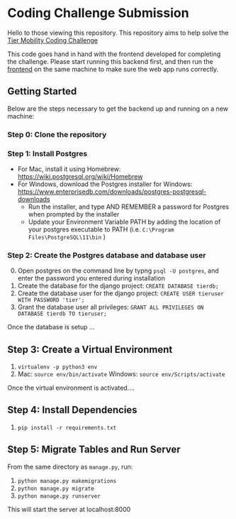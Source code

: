 # Coding Challenge Submission

Hello to those viewing this repository. This repository aims to help solve the [Tier Mobility Coding Challenge](https://github.com/TierMobility/frontend-challenge/tree/feat/fullstack-challange#coding-challenge-)

This code goes hand in hand with the frontend developed for completing the challenge. Please start running this backend first, and then run the [frontend](https://github.com/mgomez05/TierMobilityCodingChallenge) on the same machine to make sure the web app runs correctly.

## Getting Started 

Below are the steps necessary to get the backend up and running on a new machine:

### Step 0: Clone the repository

### Step 1: Install Postgres

- For Mac, install it using Homebrew: https://wiki.postgresql.org/wiki/Homebrew
- For Windows, download the Postgres installer for Windows: https://www.enterprisedb.com/downloads/postgres-postgresql-downloads
   - Run the installer, and type AND REMEMBER a password for Postgres when prompted by the installer
   - Update your Environment Variable PATH by adding the location of your postgres executable to PATH (i.e. `C:\Program Files\PostgreSQL\11\bin` )

### Step 2: Create the Postgres database and database user

0. Open postgres on the command line by typng `psql -U postgres`, and enter the password you entered during installation
1. Create the database for the django project: `CREATE DATABASE tierdb;`
2. Create the database user for the django project: `CREATE USER tieruser WITH PASSWORD 'tier';`
3. Grant the database user all privileges: `GRANT ALL PRIVILEGES ON DATABASE tierdb TO tieruser;`

Once the database is setup ... 

## Step 3: Create a Virtual Environment  

1. `virtualenv -p python3 env`
2. Mac: `source env/bin/activate`
   Windows: `source env/Scripts/activate`
   
Once the virtual environment is activated.... 

## Step 4: Install Dependencies

1. `pip install -r requirements.txt `

## Step 5: Migrate Tables and Run Server

From the same directory as `manage.py`, run: 

1. `python manage.py makemigrations`
2. `python manage.py migrate`
3. `python manage.py runserver`

This will start the server at localhost:8000 
